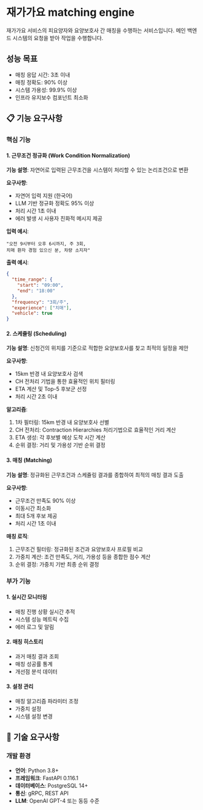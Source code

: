 # 재가가요 matching engine
재가가요 서비스의 피요양자와 요양보호사 간 매칭을 수행하는 서비스입니다. 메인 백엔드 시스템의 요청을 받아 작업을 수행합니다.

## 성능 목표
- 매칭 응답 시간: 3초 이내
- 매칭 정확도: 90% 이상
- 시스템 가용성: 99.9% 이상
- 인프라 유지보수 컴포넌트 최소화

## 📋 기능 요구사항

### 핵심 기능

#### 1. 근무조건 정규화 (Work Condition Normalization)
**기능 설명**: 자연어로 입력된 근무조건을 시스템이 처리할 수 있는 논리조건으로 변환

**요구사항**:
- 자연어 입력 지원 (한국어)
- LLM 기반 정규화 정확도 95% 이상
- 처리 시간 1초 이내
- 에러 발생 시 사용자 친화적 메시지 제공

**입력 예시**:
```
"오전 9시부터 오후 6시까지, 주 3회, 
치매 환자 경험 있으신 분, 차량 소지자"
```

**출력 예시**:
```json
{
  "time_range": {
    "start": "09:00",
    "end": "18:00"
  },
  "frequency": "3회/주",
  "experience": ["치매"],
  "vehicle": true
}
```

#### 2. 스케쥴링 (Scheduling)
**기능 설명**: 신청건의 위치를 기준으로 적합한 요양보호사를 찾고 최적의 일정을 제안

**요구사항**:
- 15km 반경 내 요양보호사 검색
- CH 전처리 기법을 통한 효율적인 위치 필터링
- ETA 계산 및 Top-5 후보군 선정
- 처리 시간 2초 이내

**알고리즘**:
1. 1차 필터링: 15km 반경 내 요양보호사 선별
2. CH 전처리: Contraction Hierarchies 처리기법으로 효율적인 거리 계산
3. ETA 생성: 각 후보별 예상 도착 시간 계산
4. 순위 결정: 거리 및 가용성 기반 순위 결정

#### 3. 매칭 (Matching)
**기능 설명**: 정규화된 근무조건과 스케쥴링 결과를 종합하여 최적의 매칭 결과 도출

**요구사항**:
- 근무조건 만족도 90% 이상
- 이동시간 최소화
- 최대 5개 후보 제공
- 처리 시간 1초 이내

**매칭 로직**:
1. 근무조건 필터링: 정규화된 조건과 요양보호사 프로필 비교
2. 가중치 계산: 조건 만족도, 거리, 가용성 등을 종합한 점수 계산
3. 순위 결정: 가중치 기반 최종 순위 결정

### 부가 기능

#### 1. 실시간 모니터링
- 매칭 진행 상황 실시간 추적
- 시스템 성능 메트릭 수집
- 에러 로그 및 알림

#### 2. 매칭 히스토리
- 과거 매칭 결과 조회
- 매칭 성공률 통계
- 개선점 분석 데이터

#### 3. 설정 관리
- 매칭 알고리즘 파라미터 조정
- 가중치 설정
- 시스템 설정 변경

## 🔧 기술 요구사항

### 개발 환경
- **언어**: Python 3.8+
- **프레임워크**: FastAPI 0.116.1
- **데이터베이스**: PostgreSQL 14+
- **통신**: gRPC, REST API
- **LLM**: OpenAI GPT-4 또는 동등 수준